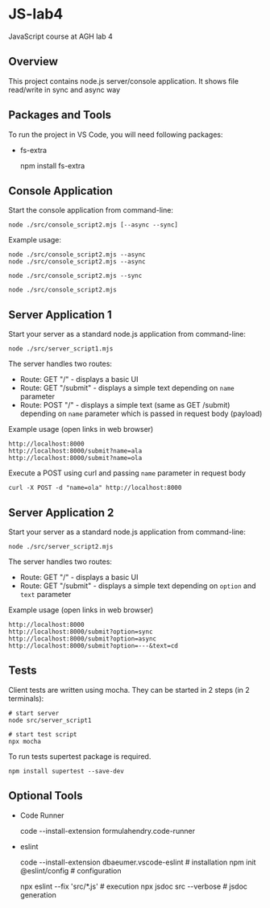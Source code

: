 # JS-lab4
JavaScript course at AGH lab 4

## Overview
This project contains node.js server/console application. It shows file read/write in sync and async way

## Packages and Tools
To run the project in VS Code, you will need following packages:
- fs-extra

    npm install fs-extra

## Console Application
Start the console application from command-line:

    node ./src/console_script2.mjs [--async --sync]

Example usage:

    node ./src/console_script2.mjs --async
    node ./src/console_script2.mjs --async
    
    node ./src/console_script2.mjs --sync

    node ./src/console_script2.mjs

## Server Application 1
Start your server as a standard node.js application from command-line:

    node ./src/server_script1.mjs

The server handles two routes:
- Route: GET "/" - displays a basic UI
- Route: GET "/submit" - displays a simple text depending on `name` parameter
- Route: POST "/" - displays a simple text (same as GET /submit) depending on `name` parameter which is passed in request body (payload)

Example usage (open links in web browser)

    http://localhost:8000
    http://localhost:8000/submit?name=ala
    http://localhost:8000/submit?name=ola

Execute a POST using curl and passing `name` parameter in request body

    curl -X POST -d "name=ola" http://localhost:8000

## Server Application 2
Start your server as a standard node.js application from command-line:

    node ./src/server_script2.mjs

The server handles two routes:
- Route: GET "/" - displays a basic UI
- Route: GET "/submit" - displays a simple text depending on `option` and `text` parameter

Example usage (open links in web browser)

    http://localhost:8000
    http://localhost:8000/submit?option=sync
    http://localhost:8000/submit?option=async
    http://localhost:8000/submit?option=---&text=cd


## Tests 
Client tests are written using mocha.
They can be started in 2 steps (in 2 terminals):

    # start server
    node src/server_script1

    # start test script
    npx mocha

To run tests supertest package is required.

    npm install supertest --save-dev

## Optional Tools
- Code Runner

    code --install-extension formulahendry.code-runner

- eslint

    code --install-extension dbaeumer.vscode-eslint # installation
    npm init @eslint/config # configuration

    npx eslint --fix 'src/*.js' # execution
    npx jsdoc src --verbose # jsdoc generation

